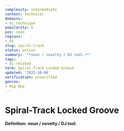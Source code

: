 ```yaml
---
complexity: intermediate
context: technical
domains:
- dj_technique
popularity: 5
pos: noun
regions:
- US
slug: spiral-track
status: active
summary: '**noun / novelty / DJ tool.**'
tags:
- dj-related
term: Spiral-Track Locked Groove
updated: '2025-10-06'
verification: unverified
genres:
- Hip Hop
---
```


# Spiral-Track Locked Groove

**Definition:** **noun / novelty / DJ tool.**


